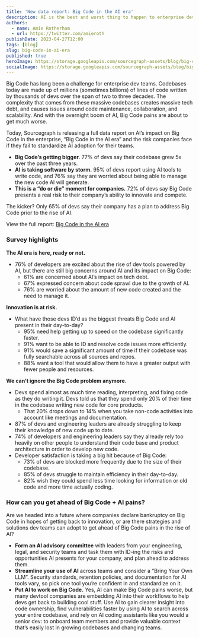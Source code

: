 ```yaml
---
title: 'New data report: Big Code in the AI era'
description: AI is the best and worst thing to happen to enterprise dev teams.
authors:
  - name: Amie Rotherham
  - url: https://twitter.com/amieroth
publishDate: 2023-04-27T12:00
tags: [blog]
slug: big-code-in-ai-era
published: true
heroImage: https://storage.googleapis.com/sourcegraph-assets/blog/big-code-report-blog-image.png
socialImage: https://storage.googleapis.com/sourcegraph-assets/blog/big-code-report-blog-image.png
---
```

Big Code has long been a challenge for enterprise dev teams. Codebases today are made up of millions (sometimes billions) of lines of code written by thousands of devs over the span of two to three decades. The complexity that comes from these massive codebases creates massive tech debt, and causes issues around code maintenance, collaboration, and scalability. And with the overnight boom of AI, Big Code pains are about to get much worse. 

Today, Sourcegraph is releasing a full data report on AI’s impact on Big Code in the enterprise, “Big Code in the AI era” and the risk companies face if they fail to standardize AI adoption for their teams.

* **Big Code’s getting bigger**. 77% of devs say their codebase grew 5x over the past three years.
* **AI is taking software by storm.** 95% of devs report using AI tools to write code, and 76% say they are worried about being able to manage the new code AI will generate. 
* **This is a “do or die” moment for companies.** 72% of devs say Big Code presents a real risk to their company’s ability to innovate and compete. 

The kicker? Only 65% of devs say their company has a plan to address Big Code prior to the rise of AI. 

View the full report: [Big Code in the AI era](https://about.sourcegraph.com/big-code/big-code-in-ai-era)

### Survey highlights


**The AI era is here, ready or not.**
* 76% of developers are excited about the rise of dev tools powered by AI, but there are still big concerns around AI and its impact on Big Code: 
    * 61% are concerned about AI’s impact on tech debt.
    * 67% expressed concern about code sprawl due to the growth of AI.
    * 76% are worried about the amount of new code created and the need to manage it. 


**Innovation is at risk.**
* What have those devs ID’d as the biggest threats Big Code and AI present in their day-to-day? 
    * 95% need help getting up to speed on the codebase significantly faster. 
    * 91% want to be able to ID and resolve code issues more efficiently. 
    * 91% would save a significant amount of time if their codebase was fully searchable across all sources and repos. 
    * 88% want a tool that would allow them to have a greater output with fewer people and resources. 


**We can’t ignore the Big Code problem anymore.**
* Devs spend almost as much time reading, interpreting, and fixing code as they do writing it. Devs told us that they spend only 20% of their time in the codebase writing new code for core products. 
    * That 20% drops down to 14% when you take non-code activities into account like meetings and documentation. 
* 87% of devs and engineering leaders are already struggling to keep their knowledge of new code up to date.
* 74% of developers and engineering leaders say they already rely too heavily on other people to understand their code base and product architecture in order to develop new code. 
* Developer satisfaction is taking a big hit because of Big Code: 
    * 73% of devs are blocked more frequently due to the size of their codebase. 
    * 85% of devs struggle to maintain efficiency in their day-to-day. 
    * 82% wish they could spend less time looking for information or old code and more time actually coding.

### How can you get ahead of Big Code + AI pains? 

Are we headed into a future where companies declare bankruptcy on Big Code in hopes of getting back to innovation, or are there strategies and solutions dev teams can adopt to get ahead of Big Code pains in the rise of AI? 

* **Form an AI advisory committee** with leaders from your engineering, legal, and security teams and task them with ID-ing the risks and opportunities AI presents for your company, and plan ahead to address them. 
* **Streamline your use of AI** across teams and consider a “Bring Your Own LLM”. Security standards, retention policies, and documentation for AI tools vary, so pick one tool you’re confident in and standardize on it.  
* **Put AI to work on Big Code.** Yes, AI can make Big Code pains worse, but many devtool companies are embedding AI into their workflows to help devs get back to building cool stuff. Use AI to gain clearer insight into code ownership, find vulnerabilities faster by using AI to search across your entire codebase, and rely on AI coding assistants like you would a senior dev: to onboard team members and provide valuable context that’s easily lost in growing codebases and changing teams.
